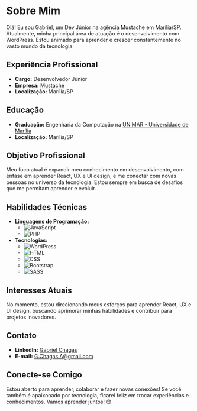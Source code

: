 # Sobre Mim

Olá! Eu sou Gabriel, um Dev Júnior na agência Mustache em Marília/SP. Atualmente, minha principal área de atuação é o desenvolvimento com WordPress. Estou animado para aprender e crescer constantemente no vasto mundo da tecnologia.

## Experiência Profissional

- **Cargo:** Desenvolvedor Júnior
- **Empresa:** [Mustache](https://mustache.com.br/)
- **Localização:** Marília/SP

## Educação

- **Graduação:** Engenharia da Computação na [UNIMAR - Universidade de Marília](https://www.unimar.br/)
- **Localização:** Marília/SP

## Objetivo Profissional

Meu foco atual é expandir meu conhecimento em desenvolvimento, com ênfase em aprender React, UX e UI design, e me conectar com novas pessoas no universo da tecnologia. Estou sempre em busca de desafios que me permitam aprender e evoluir.

## Habilidades Técnicas

- **Linguagens de Programação:** 
  - ![JavaScript](https://img.shields.io/badge/-JavaScript-yellow)
  - ![PHP](https://img.shields.io/badge/-PHP-blue)
- **Tecnologias:** 
  - ![WordPress](https://img.shields.io/badge/-WordPress-0073aa)
  - ![HTML](https://img.shields.io/badge/-HTML-orange)
  - ![CSS](https://img.shields.io/badge/-CSS-blue)
  - ![Bootstrap](https://img.shields.io/badge/-Bootstrap-563d7c)
  - ![SASS](https://img.shields.io/badge/-SASS-cc6699)

## Interesses Atuais

No momento, estou direcionando meus esforços para aprender React, UX e UI design, buscando aprimorar minhas habilidades e contribuir para projetos inovadores.

## Contato

- **LinkedIn:** [Gabriel Chagas](https://github.com/gabrielchagaz)
- **E-mail:** G.Chagas.A@gmail.com

## Conecte-se Comigo

Estou aberto para aprender, colaborar e fazer novas conexões! Se você também é apaixonado por tecnologia, ficarei feliz em trocar experiências e conhecimentos. Vamos aprender juntos! 😊